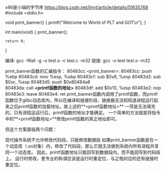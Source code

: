 x86是小端的字节序
https://blog.csdn.net/linyt/article/details/51635768
#include <stdio.h>

void print_banner()
{
    printf("Welcome to World of PLT and GOT\n");
}

int main(void)
{
    print_banner();

    return 0;
}

编译:
gcc -Wall -g -o test.o -c test.c -m32
链接:
gcc -o test test.o -m32

print_banner函数的汇编指令：
80483cc <print_banner>:
 80483cc:    push %ebp
 80483cd:    mov  %esp, %ebp
 80483cf:    sub  $0x8, %esp
 80483d2:    sub  $0xc, %esp
 80483d5:    push $0x80484a8  
 80483da:    call **<printf函数的地址>**
 80483df:    add $0x10, %esp
 80483e2:    nop
 80483e3:    leave
 80483e4:    ret
 print_banner函数内调用了printf函数，而printf函数位于glibc动态库内，所以在编译和链接阶段，链接器无法知知道进程运行起来之后printf函数的加载地址。故上述的**<printf函数地址>** 一项是无法填充的，只有进程运运行后，printf函数的地址才能确定。
 一个简单的方法就是将指令中的**<printf函数地址>**修改printf函数的真正地址即可。

但这个方案面临两个问题：

现代操作系统不允许修改代码段，只能修改数据段
如果print_banner函数是在一个动态库（.so对象）内，修改了代码段，那么它就无法做到系统内所有进程共享同一个动态库。
因此，printf函数地址只能回写到数据段内，而不能回写到代码段上。
运行时修改，更专业的称谓应该是运行时重定位，与之相对应的还有链接时重定位。